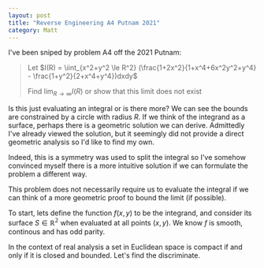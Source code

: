 ```yaml
---
layout: post
title: "Reverse Engineering A4 Putnam 2021"
category: Matt
---
```


I've been sniped by problem A4 off the 2021 Putnam: 

>Let
$I(R) = \iint_{x^2+y^2 \le R^2} (\frac{1+2x^2}{1+x^4+6x^2y^2+y^4} - \frac{1+y^2}{2+x^4+y^4})dxdy$
>
>Find
$\lim_{R \to \infty} I(R)$</center>
or show that this limit does not exist

Is this just evaluating an integral or is there more? We can see the bounds are constrained by a circle with radius $R$. If we think of the integrand as a surface, perhaps there is a geometric solution we can derive. Admittedly I've already viewed the solution, but it seemingly did not provide a direct geometric analysis so I'd like to find my own.

Indeed, this is a symmetry was used to split the integral so I've somehow convinced myself there is a more intuitive solution if we can formulate the problem a different way. 

This problem does not necessarily require us to evaluate the integral if we can think of a more geometric proof to bound the limit (if possible).

To start, lets define the function $f(x,y)$ to be the integrand, and consider its surface $S\in\mathbb{R^2}$ when evaluated at all points $(x, y)$. We know $f$ is smooth, continous and has odd parity.


In the context of real analysis a set in Euclidean space is compact if and only if it is closed and bounded. Let's find the discriminate.